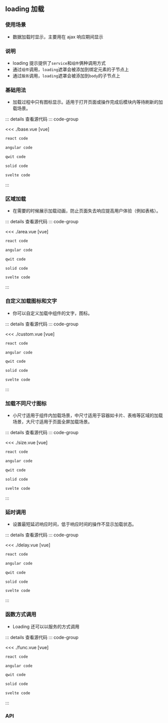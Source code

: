 <script setup>
import baseDemo from './base.vue'
import areaDemo from './area.vue'
import customDemo from './custom.vue'
import sizeDemo from './size.vue'
import delayDemo from './delay.vue'
import funcDemo from './func.vue'

</script>

## loading 加载

### 使用场景

- 数据加载时显示，主要用在 ajax 响应期间显示

### 说明

- loading 提示提供了`service`和`组件`俩种调用方式
- 通过`组件`调用，`loading`遮罩会被添加到绑定元素的子节点上
- 通过`服务`调用，`loading`遮罩会被添加到`body`的子节点上

### 基础用法

- 加载过程中只有图标显示。适用于打开页面或操作完成后模块内等待刷新的加载场景。

<baseDemo />

::: details 查看源代码
::: code-group

<<< ./base.vue [vue]

```md [react]
react code
```

```md [angular]
angular code
```

```sh [qwit]
qwit code
```

```sh [solid]
solid code
```

```sh [svelte]
svelte code
```

:::

### 区域加载

- 在需要的时候展示加载动画，防止页面失去响应提高用户体验（例如表格）。

<areaDemo />

::: details 查看源代码
::: code-group

<<< ./area.vue [vue]

```md [react]
react code
```

```md [angular]
angular code
```

```sh [qwit]
qwit code
```

```sh [solid]
solid code
```

```sh [svelte]
svelte code
```

:::

### 自定义加载图标和文字

- 你可以自定义加载中组件的文字，图标。

<delayDemo />

::: details 查看源代码
::: code-group

<<< ./custom.vue [vue]

```md [react]
react code
```

```md [angular]
angular code
```

```sh [qwit]
qwit code
```

```sh [solid]
solid code
```

```sh [svelte]
svelte code
```

:::

### 加载不同尺寸图标

- 小尺寸适用于组件内加载场景，中尺寸适用于容器如卡片、表格等区域的加载场景，大尺寸适用于页面全屏加载场景。

<sizeDemo />

::: details 查看源代码
::: code-group

<<< ./size.vue [vue]

```md [react]
react code
```

```md [angular]
angular code
```

```sh [qwit]
qwit code
```

```sh [solid]
solid code
```

```sh [svelte]
svelte code
```

:::

### 延时调用

- 设置最短延迟响应时间，低于响应时间的操作不显示加载状态。

<delayDemo />

::: details 查看源代码
::: code-group

<<< ./delay.vue [vue]

```md [react]
react code
```

```md [angular]
angular code
```

```sh [qwit]
qwit code
```

```sh [solid]
solid code
```

```sh [svelte]
svelte code
```

:::

### 函数方式调用

- Loading 还可以以服务的方式调用

<funcDemo />

::: details 查看源代码
::: code-group

<<< ./func.vue [vue]

```md [react]
react code
```

```md [angular]
angular code
```

```sh [qwit]
qwit code
```

```sh [solid]
solid code
```

```sh [svelte]
svelte code
```

:::

### API
